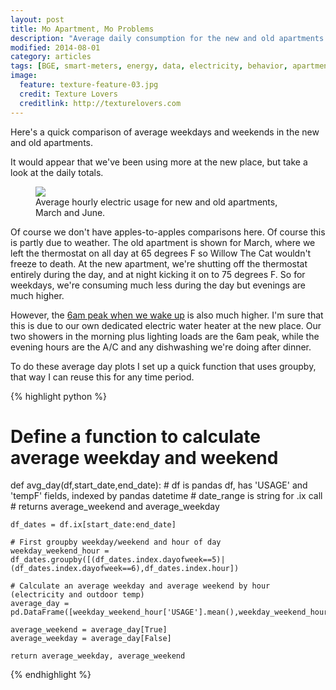```yaml
---
layout: post
title: Mo Apartment, Mo Problems
description: "Average daily consumption for the new and old apartments."
modified: 2014-08-01
category: articles
tags: [BGE, smart-meters, energy, data, electricity, behavior, apartments]
image:
  feature: texture-feature-03.jpg
  credit: Texture Lovers
  creditlink: http://texturelovers.com
---
```


Here's a quick comparison of average weekdays and weekends in the new and old apartments.

It would appear that we've been using more at the new place, but take a look at the daily totals. 

<figure>
  <a href="{{ site.url }}/images/2014-08/Average_Days_New_and_Old_Apts.png"><img src="{{ site.url }}/images/2014-08/Average_Days_New_and_Old_Apts.png"></a>
  <figcaption>Average hourly electric usage for new and old apartments, March and June.</figcaption>
</figure>

Of course we don't have apples-to-apples comparisons here.  Of course this is partly due to weather.  The old apartment is shown for March, where we left the thermostat on all day at 65 degrees F so Willow The Cat wouldn't freeze to death.  At the new apartment, we're shutting off the thermostat entirely during the day, and at night kicking it on to 75 degrees F.  So for weekdays, we're consuming much less during the day but evenings are much higher.  

However, the <a href="{{ site.url }}/articles/Guess-What-Time-Justin-Wakes-Up">6am peak when we wake up</a> is also much higher.  I'm sure that this is due to our own dedicated electric water heater at the new place.  Our two showers in the morning plus lighting loads are the 6am peak, while the evening hours are the A/C and any dishwashing we're doing after dinner.

To do these average day plots I set up a quick function that uses groupby, that way I can reuse this for any time period.

{% highlight python %}
# Define a function to calculate average weekday and weekend

def avg_day(df,start_date,end_date):
    # df is pandas df, has 'USAGE' and 'tempF' fields, indexed by pandas datetime
    # date_range is string for .ix call
    # returns average_weekend and average_weekday
    
    df_dates = df.ix[start_date:end_date]
    
    # First groupby weekday/weekend and hour of day
    weekday_weekend_hour = df_dates.groupby([(df_dates.index.dayofweek==5)|(df_dates.index.dayofweek==6),df_dates.index.hour])

    # Calculate an average weekday and average weekend by hour (electricity and outdoor temp)
    average_day = pd.DataFrame([weekday_weekend_hour['USAGE'].mean(),weekday_weekend_hour['tempF'].mean()])
    
    average_weekend = average_day[True]
    average_weekday = average_day[False]

    return average_weekday, average_weekend
{% endhighlight %}





